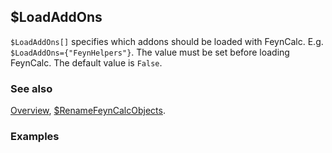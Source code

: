 ## $LoadAddOns

`$LoadAddOns[]` specifies which addons should be loaded with FeynCalc. E.g. `$LoadAddOns={"FeynHelpers"}`. The value must be set before loading FeynCalc. The default value is `False`.

### See also

[Overview](Extra/FeynCalc.md), [\$RenameFeynCalcObjects](\$RenameFeynCalcObjects.md).

### Examples